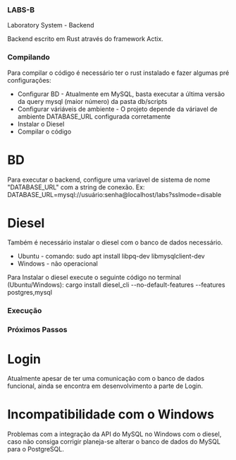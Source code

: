 ### LABS-B ###
Laboratory System - Backend

Backend escrito em Rust através do framework Actix.

### Compilando ###
Para compilar o código é necessário ter o rust instalado e fazer algumas pré configurações:
 + Configurar BD - Atualmente em MySQL, basta executar a última versão da query mysql (maior número) da pasta db/scripts
 + Configurar váriáveis de ambiente - O projeto depende da váriavel de ambiente DATABASE_URL configurada corretamente
 + Instalar o Diesel
 + Compilar o código

# BD
Para executar o backend, configure uma variavel de sistema de nome "DATABASE_URL" com a string de conexão.
Ex: DATABASE_URL=mysql://usuário:senha@localhost/labs?sslmode=disable

# Diesel
Também é necessário instalar o diesel com o banco de  dados necessário.
 + Ubuntu - comando: sudo apt install libpq-dev libmysqlclient-dev
 + Windows - não operacional 

Para Instalar o diesel execute o seguinte código no terminal (Ubuntu/Windows): cargo install diesel_cli --no-default-features --features postgres,mysql

### Execução ###


### Próximos Passos ###
# Login
Atualmente apesar de ter uma comunicação com o banco de dados funcional, ainda se encontra em desenvolvimento a parte de Login.

# Incompatibilidade com o Windows
Problemas com a integração da  API do MySQL no Windows com o diesel, caso não consiga corrigir planeja-se alterar o banco de dados do MySQL para o PostgreSQL.
